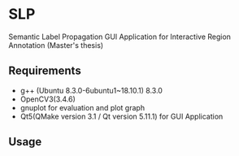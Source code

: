 # SLP
Semantic Label Propagation GUI Application for Interactive Region Annotation (Master's thesis)

## Requirements
* g++ (Ubuntu 8.3.0-6ubuntu1~18.10.1) 8.3.0
* OpenCV3(3.4.6)
* gnuplot for evaluation and plot graph
* Qt5(QMake version 3.1 / Qt version 5.11.1) for GUI Application

## Usage

